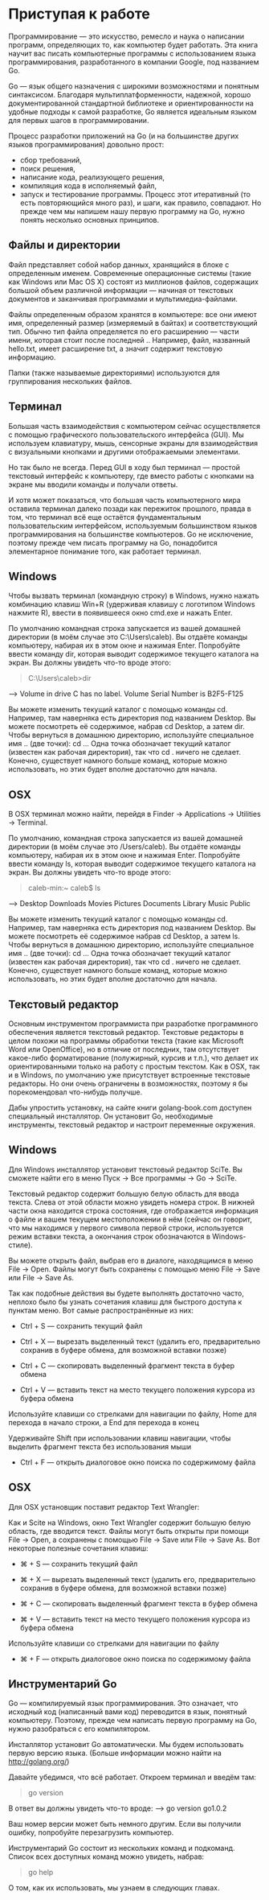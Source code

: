 # Приступая к работе # 
Программирование — это искусство, ремесло и наука о написании программ, определяющих то, как компьютер будет работать. Эта книга научит вас писать компьютерные программы с использованием языка программирования, разработанного в компании Google, под названием Go.

Go — язык общего назначения с широкими возможностями и понятным синтаксисом. Благодаря мультиплатформенности, надежной, хорошо документированной стандартной библиотеке и ориентированности на удобные подходы к самой разработке, Go является идеальным языком для первых шагов в программировании.

Процесс разработки приложений на Go (и на большинстве других языков программирования) довольно прост:

- сбор требований,
- поиск решения,
- написание кода, реализующего решения,
- компиляция кода в исполняемый файл,
- запуск и тестирование программы.
Процесс этот итеративный (то есть повторяющийся много раз), и шаги, как правило, совпадают. Но прежде чем мы напишем нашу первую программу на Go, нужно понять несколько основных принципов.

## Файлы и директории ##
Файл представляет собой набор данных, хранящийся в блоке с определенным именем. Современные операционные системы (такие как Windows или Mac OS X) состоят из миллионов файлов, содержащих большой объем различной информации — начиная от текстовых документов и заканчивая программами и мультимедиа-файлами.

Файлы определенным образом хранятся в компьютере: все они имеют имя, определенный размер (измеряемый в байтах) и соответствующий тип. Обычно тип файла определяется по его расширению — части имени, которая стоит после последней .. Например, файл, названный hello.txt, имеет расширение txt, а значит содержит текстовую информацию.

Папки (также называемые директориями) используются для группирования нескольких файлов.

## Терминал ##
Большая часть взаимодействия с компьютером сейчас осуществляется с помощью графического пользовательского интерфейса (GUI). Мы используем клавиатуру, мышь, сенсорные экраны для взаимодействия с визуальными кнопками и другими отображаемыми элементами.

Но так было не всегда. Перед GUI в ходу был терминал — простой текстовый интерфейс к компьютеру, где вместо работы с кнопками на экране мы вводили команды и получали ответы.

И хотя может показаться, что большая часть компьютерного мира оставила терминал далеко позади как пережиток прошлого, правда в том, что терминал всё еще остаётся фундаментальным пользовательским интерфейсом, используемым большинством языков программирования на большинстве компьютеров. Go не исключение, поэтому прежде чем писать программу на Go, понадобится элементарное понимание того, как работает терминал.

## Windows ##
Чтобы вызвать терминал (командную строку) в Windows, нужно нажать комбинацию клавиш Win+R (удерживая клавишу с логотипом Windows нажмите R), ввести в появившееся окно cmd.exe и нажать Enter. 

По умолчанию командная строка запускается из вашей домашней директории (в моём случае это C:\Users\caleb). Вы отдаёте команды компьютеру, набирая их в этом окне и нажимая Enter. Попробуйте ввести команду dir, которая выводит содержимое текущего каталога на экран. Вы должны увидеть что-то вроде этого:

> C:\Users\caleb>dir

--> Volume in drive C has no label.
Volume Serial Number is B2F5-F125

Вы можете изменить текущий каталог с помощью команды cd. Например, там наверняка есть директория под названием Desktop. Вы можете посмотреть её содержимое, набрав cd Desktop, а затем dir. Чтобы вернуться в домашнюю директорию, используйте специальное имя .. (две точки): cd ... Одна точка обозначает текущий каталог (известен как рабочая директория), так что cd . ничего не сделает. Конечно, существует намного больше команд, которые можно использовать, но этих будет вполне достаточно для начала.

## OSX ##
В OSX терминал можно найти, перейдя в Finder → Applications → Utilities → Terminal. 

По умолчанию, командная строка запускается из вашей домашней директории (в моём случае это /Users/caleb). Вы отдаёте команды компьютеру, набирая их в этом окне и нажимая Enter. Попробуйте ввести команду ls, которая выводит содержимое текущего каталога на экран. Вы должны увидеть что-то вроде этого:

> caleb-min:~ caleb$ ls

-->
Desktop      Downloads      Movies     Pictures
Documents    Library        Music      Public

Вы можете изменить текущий каталог с помощью команды cd. Например, там наверняка есть директория под названием Desktop. Вы можете посмотреть её содержимое набрав cd Desktop, а затем ls. Чтобы вернуться в домашнюю директорию, используйте специальное имя .. (две точки): cd ... Одна точка обозначает текущий каталог (известен как рабочая директория), так что cd . ничего не сделает. Конечно, существует намного больше команд, которые можно использовать, но этих будет вполне достаточно для начала.

## Текстовый редактор ##
Основным инструментом программиста при разработке программного обеспечения является текстовый редактор. Текстовые редакторы в целом похожи на программы обработки текста (такие как Microsoft Word или OpenOffice), но в отличие от последних, там отсутствует какое-либо форматирование (полужирный, курсив и т.п.), что делает их ориентированными только на работу с простым текстом. Как в OSX, так и в Windows, по умолчанию уже присутствует встроенные текстовые редакторы. Но они очень ограничены в возможностях, поэтому я бы порекомендовал что-нибудь получше.

Дабы упростить установку, на сайте книги golang-book.com доступен специальный инсталлятор. Он установит Go, необходимые инструменты, текстовый редактор и настроит переменные окружения.

## Windows ## 
Для Windows инсталлятор установит текстовый редактор SciTe. Вы сможете найти его в меню Пуск → Все программы → Go → SciTe. 

Текстовый редактор содержит большую белую область для ввода текста. Слева от этой области можно увидеть номера строк. В нижней части окна находится строка состояния, где отображается информация о файле и вашем текущем местоположении в нём (сейчас он говорит, что мы находимся у первого символа первой строки, используется режим вставки текста, а окончания строк обозначаются в Windows-стиле).

Вы можете открыть файл, выбрав его в диалоге, находящимся в меню File → Open. Файлы могут быть сохранены с помощью меню File → Save или File → Save As.

Так как подобные действия вы будете выполнять достаточно часто, неплохо было бы узнать сочетания клавиш для быстрого доступа к пунктам меню. Вот самые распространённые из них:

- Ctrl + S — сохранить текущий файл

- Ctrl + X — вырезать выделенный текст (удалить его, предварительно сохранив в буфере обмена, для возможной вставки позже)

- Ctrl + C — скопировать выделенный фрагмент текста в буфер обмена

- Ctrl + V — вставить текст на место текущего положения курсора из буфера обмена

Используйте клавиши со стрелками для навигации по файлу, Home для перехода в начало строки, а End для перехода в конец

Удерживайте Shift при использовании клавиш навигации, чтобы выделить фрагмент текста без использования мыши

- Ctrl + F — открыть диалоговое окно поиска по содержимому файла

## OSX ##
Для OSX установщик поставит редактор Text Wrangler:

Как и Scite на Windows, окно Text Wrangler содержит большую белую область, где вводится текст. Файлы могут быть открыты при помощи File → Open, а сохранены с помощью File → Save или File → Save As. Вот некоторые полезные сочетания клавиш:

- ⌘ + S — сохранить текущий файл

- ⌘ + X — вырезать выделенный текст (удалить его, предварительно сохранив в буфере обмена, для возможной вставки позже)

- ⌘ + C — скопировать выделенный фрагмент текста в буфер обмена

- ⌘ + V — вставить текст на место текущего положения курсора из буфера обмена

Используйте клавиши со стрелками для навигации по файлу

- ⌘ + F — открыть диалоговое окно поиска по содержимому файла

## Инструментарий Go ##
Go — компилируемый язык программирования. Это означает, что исходный код (написанный вами код) переводится в язык, понятный компьютеру. Поэтому, прежде чем написать первую программу на Go, нужно разобраться с его компилятором.

Инсталлятор установит Go автоматически. Мы будем использовать первую версию языка. (Больше информации можно найти на http://golang.org/)

Давайте убедимся, что всё работает. Откроем терминал и введём там:

> go version
 
В ответ вы должны увидеть что-то вроде:
--> go version go1.0.2

Ваш номер версии может быть немного другим. Если вы получили ошибку, попробуйте перезагрузить компьютер.

Инструментарий Go состоит из нескольких команд и подкоманд. Список всех доступных команд можно увидеть, набрав:

> go help

О том, как их использовать, мы узнаем в следующих главах.

